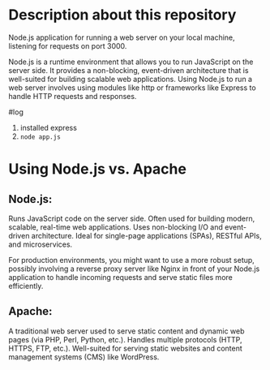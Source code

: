 # Description about this repository

Node.js application for running a web server on your local machine, listening for requests on port 3000.

Node.js is a runtime environment that allows you to run JavaScript on the server side. It provides a non-blocking, event-driven architecture that is well-suited for building scalable web applications. Using Node.js to run a web server involves using modules like http or frameworks like Express to handle HTTP requests and responses.


#log
1. installed express
2. `node app.js`


# Using Node.js vs. Apache

## Node.js:
Runs JavaScript code on the server side.
Often used for building modern, scalable, real-time web applications.
Uses non-blocking I/O and event-driven architecture.
Ideal for single-page applications (SPAs), RESTful APIs, and microservices.

For production environments, you might want to use a more robust setup, possibly involving a reverse proxy server like Nginx in front of your Node.js application to handle incoming requests and serve static files more efficiently.

## Apache:

A traditional web server used to serve static content and dynamic web pages (via PHP, Perl, Python, etc.).
Handles multiple protocols (HTTP, HTTPS, FTP, etc.).
Well-suited for serving static websites and content management systems (CMS) like WordPress.